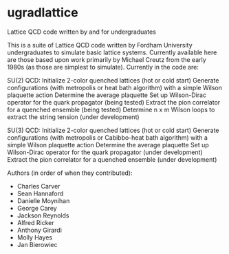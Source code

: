 # ugradlattice
Lattice QCD code written by and for undergraduates

This is a suite of Lattice QCD code written by Fordham University undergraduates to 
simulate basic lattice systems. Currently available here are those based upon work primarily 
by Michael Creutz from the early 1980s (as those are simplest to simulate). Currently in the code are:

SU(2) QCD:
Initialize 2-color quenched lattices (hot or cold start)
Generate configurations (with metropolis or heat bath algorithm) with a simple Wilson plaquette action
Determine the average plaquette
Set up Wilson-Dirac operator for the quark propagator (being tested)
Extract the pion correlator for a quenched ensemble (being tested)
Determine n x m Wilson loops to extract the string tension (under development)

SU(3) QCD:
Initialize 2-color quenched lattices (hot or cold start)
Generate configurations (with metropolis or Cabibbo-heat bath algorithm) with a simple Wilson plaquette action
Determine the average plaquette
Set up Wilson-Dirac operator for the quark propagator (under development)
Extract the pion correlator for a quenched ensemble (under development)

Authors (in order of when they contributed):
* Charles Carver
* Sean Hannaford
* Danielle Moynihan
* George Carey
* Jackson Reynolds
* Alfred Ricker
* Anthony Girardi
* Molly Hayes
* Jan Bierowiec


